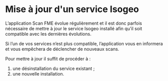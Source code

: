 # Mise à jour d'un service Isogeo

L’application Scan FME évolue régulièrement et il est donc parfois nécessaire de mettre à jour le service Isogeo installé afin qu’il soit compatible avec les dernières évolutions.

Si l’un de vos services n’est plus compatible, l’application vous en informera et vous empêchera de déclencher de nouveaux scans.

Pour mettre à jour il suffit de procéder à :

1. une désinstallation du service existant ;
2. une nouvelle installation.


